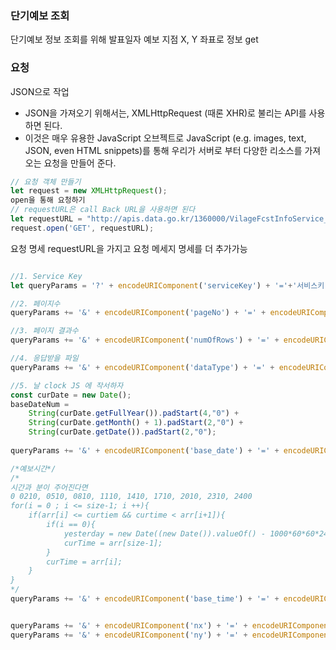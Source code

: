 ### 단기예보 조회
단기예보 정보 조회를 위해
발표일자 예보 지점 X, Y 좌표로  정보 get

### 요청
JSON으로 작업
* JSON을 가져오기 위해서는, XMLHttpRequest (때론 XHR)로 불리는 API를 사용하면 된다. 
* 이것은 매우 유용한 JavaScript 오브젝트로 JavaScript (e.g. images, text, JSON, even HTML snippets)를 통해 우리가 서버로 부터 다양한 리소스를 가져오는 요청을 만들어 준다.
```js
// 요청 객체 만들기
let request = new XMLHttpRequest();
open을 통해 요청하기
// requestURL은 call Back URL을 사용하면 된다
let requestURL = "http://apis.data.go.kr/1360000/VilageFcstInfoService_2.0/getVilageFcst";  
request.open('GET', requestURL);
```
요청 명세
requestURL을 가지고 요청 메세지 명세를 더 추가가능
```js

//1. Service Key
let queryParams = '?' + encodeURIComponent('serviceKey') + '='+'서비스키'; 

//2. 페이지수 
queryParams += '&' + encodeURIComponent('pageNo') + '=' + encodeURIComponent('1'); /**/

//3. 페이지 결과수
queryParams += '&' + encodeURIComponent('numOfRows') + '=' + encodeURIComponent('1000'); /**/

//4. 응답받을 파일
queryParams += '&' + encodeURIComponent('dataType') + '=' + encodeURIComponent('JSON'); /**/

//5. 날 clock JS 에 작서하자
const curDate = new Date();
baseDateNum = 
    String(curDate.getFullYear()).padStart(4,"0") +
    String(curDate.getMonth() + 1).padStart(2,"0") +
    String(curDate.getDate()).padStart(2,"0");
    
queryParams += '&' + encodeURIComponent('base_date') + '=' + encodeURIComponent(baseDateNum); 

/*예보시간*/
/*
시간과 분이 주어진다면
0 0210, 0510, 0810, 1110, 1410, 1710, 2010, 2310, 2400
for(i = 0 ; i <= size-1; i ++){
    if(arr[i] <= curtiem && curtime < arr[i+1]){
        if(i == 0){
            yesterday = new Date((new Date()).valueOf() - 1000*60*60*24);
            curTime = arr[size-1];
        }
        curTime = arr[i];
    }
}
*/
queryParams += '&' + encodeURIComponent('base_time') + '=' + encodeURIComponent('0500'); /**/


queryParams += '&' + encodeURIComponent('nx') + '=' + encodeURIComponent('55'); /**/
queryParams += '&' + encodeURIComponent('ny') + '=' + encodeURIComponent('127'); /**/
```